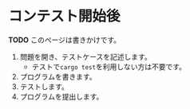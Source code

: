 <!-- -*- coding:utf-8-unix -*- -->

# コンテスト開始後

**TODO** このページは書きかけです。

1. 問題を開き、テストケースを記述します。
    - テストで`cargo test`を利用しない方は不要です。
1. プログラムを書きます。
1. テストします。
1. プログラムを提出します。
